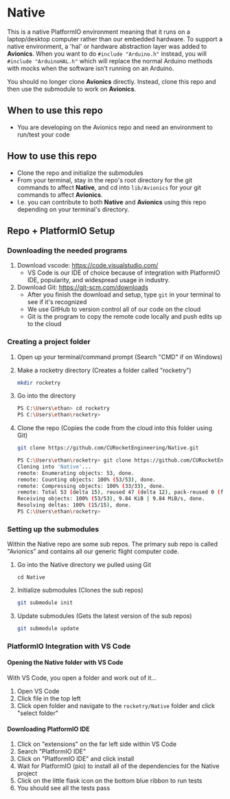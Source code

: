 # Native

This is a native PlatformIO environment meaning that it runs on a laptop/desktop computer rather than our embedded hardware. 
To support a native environment, a 'hal' or hardware abstraction layer was added to **Avionics**. When you want to 
do `#include "Arduino.h"` instead, you will `#include "ArduinoHAL.h"` which will replace the normal Arduino methods with
mocks when the software isn't running on an Arduino.

You should no longer clone **Avionics** directly. Instead, clone this repo and then use the submodule to work on **Avionics**.

## When to use this repo
- You are developing on the Avionics repo and need an environment to run/test your code

## How to use this repo
- Clone the repo and initialize the submodules
- From your terminal, stay in the repo's root directory for the git commands to affect **Native**, and cd into `lib/Avionics` for your git commands to affect **Avionics**.
- I.e. you can contribute to both **Native** and **Avionics** using this repo depending on your terminal's directory. 

## Repo + PlatformIO Setup

### Downloading the needed programs
1. Download vscode: https://code.visualstudio.com/  
   - VS Code is our IDE of choice because of integration with PlatformIO IDE, popularity,
    and widespread usage in industry. 
2. Download Git: https://git-scm.com/downloads
	- After you finish the download and setup, type `git` in your terminal to see if it's recognized
	- We use GitHub to version control all of our code on the cloud
	- Git is the program to copy the remote code locally and push edits up to the cloud

### Creating a project folder 
1. Open up your terminal/command prompt (Search "CMD" if on Windows)
2. Make a rocketry directory (Creates a folder called "rocketry")
    ```bash
    mkdir rocketry
    ``` 
3. Go into the directory

	```bash
	PS C:\Users\ethan> cd rocketry
	PS C:\Users\ethan\rocketry>
	```
	
4. Clone the repo (Copies the code from the cloud into this folder using Git)
    ```bash
    git clone https://github.com/CURocketEngineering/Native.git
    ```
    ```bash 
    PS C:\Users\ethan\rocketry> git clone https://github.com/CURocketEngineering/Native.git
    Cloning into 'Native'...
    remote: Enumerating objects: 53, done.
    remote: Counting objects: 100% (53/53), done.
    remote: Compressing objects: 100% (33/33), done.
    remote: Total 53 (delta 15), reused 47 (delta 12), pack-reused 0 (from 0)
    Receiving objects: 100% (53/53), 9.84 KiB | 9.84 MiB/s, done.
    Resolving deltas: 100% (15/15), done.
    PS C:\Users\ethan\rocketry>
    ```

### Setting up the submodules
Within the Native repo are some sub repos. The primary sub repo
is called "Avionics" and contains all our generic flight computer code.

1. Go into the Native directory we pulled using Git
    ```
    cd Native
    ```
2. Initialize submodules (Clones the sub repos)
    ```bash
    git submodule init
    ```
3. Update submodules (Gets the latest version of the sub repos)
    ```bash
    git submodule update
    ```

### PlatformIO Integration with VS Code
#### Opening the Native folder with VS Code
With VS Code, you open a folder and work out of it...
1.  Open VS Code 
2. Click file in the top left
3. Click open folder and navigate to the `rocketry/Native` folder and click "select folder"

#### Downloading PlatformIO IDE
1. Click on "extensions" on the far left side within VS Code
4. Search "PlatformIO IDE"
5. Click on "PlatformIO IDE" and click install
6. Wait for PlatformIO (pio) to install all of the dependencies for the Native project
7. Click on the little flask icon on the bottom blue ribbon to run tests
8. You should see all the tests pass
